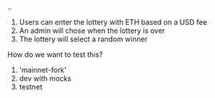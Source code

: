 ..
1. Users can enter the lottery with ETH based on a USD fee
2. An admin will chose when the lottery is over
3. The lottery will select a random winner  

How do we want to test this?

1. 'mainnet-fork'
2. dev with mocks
3. testnet
